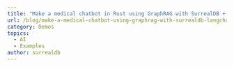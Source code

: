 ```yaml
---
title: "Make a medical chatbot in Rust using GraphRAG with SurrealDB + LangChain"
url: /blog/make-a-medical-chatbot-using-graphrag-with-surrealdb-langchain
category: Demos
topics:
  - AI
  - Examples
author: surrealdb
---
```

